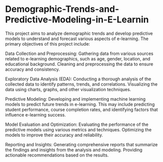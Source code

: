 # Demographic-Trends-and-Predictive-Modeling-in-E-Learnin
This project aims to analyze demographic trends and develop predictive models to understand and forecast various aspects of e-learning. The primary objectives of this project include:

Data Collection and Preprocessing: Gathering data from various sources related to e-learning demographics, such as age, gender, location, and educational background. Cleaning and preprocessing the data to ensure accuracy and consistency.

Exploratory Data Analysis (EDA): Conducting a thorough analysis of the collected data to identify patterns, trends, and correlations. Visualizing the data using charts, graphs, and other visualization techniques.

Predictive Modeling: Developing and implementing machine learning models to predict future trends in e-learning. This may include predicting student performance, course completion rates, and identifying factors that influence e-learning success.

Model Evaluation and Optimization: Evaluating the performance of the predictive models using various metrics and techniques. Optimizing the models to improve their accuracy and reliability.

Reporting and Insights: Generating comprehensive reports that summarize the findings and insights from the analysis and modeling. Providing actionable recommendations based on the results.
